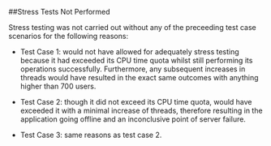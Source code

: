 ##Stress Tests Not Performed

Stress testing was not carried out without any of the preceeding test case scenarios for the following reasons:

- Test Case 1: would not have allowed for adequately stress testing because it had exceeded its CPU time quota whilst still performing its operations successfully. Furthermore, any subsequent increases in threads would have resulted in the exact same outcomes with anything higher than 700 users.

- Test Case 2: though it did not exceed its CPU time quota, would have exceeded it with a minimal increase of threads, therefore resulting in the application going offline and an inconclusive point of server failure.

- Test Case 3: same reasons as test case 2.